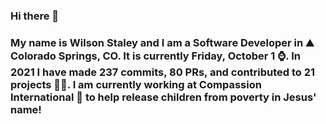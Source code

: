 ### Hi there 👋

### My name is Wilson Staley and I am a Software Developer in ⛰ Colorado Springs, CO.  It is currently Friday, October 1 ⌚. In 2021 I have made 237 commits, 80 PRs, and contributed to 21 projects 👨‍💻. I am currently working at Compassion International 🏢 to help release children from poverty in Jesus' name!